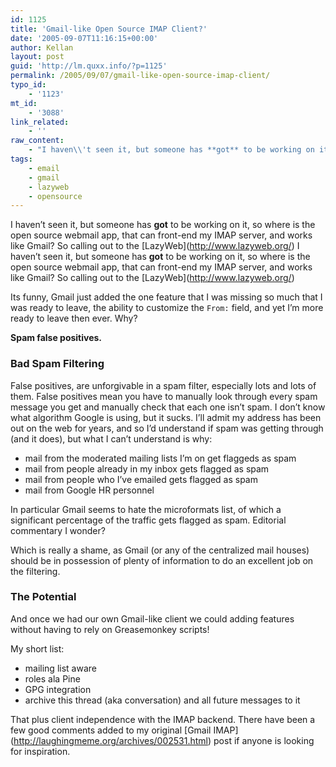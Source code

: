 ```yaml
---
id: 1125
title: 'Gmail-like Open Source IMAP Client?'
date: '2005-09-07T11:16:15+00:00'
author: Kellan
layout: post
guid: 'http://lm.quxx.info/?p=1125'
permalink: /2005/09/07/gmail-like-open-source-imap-client/
typo_id:
    - '1123'
mt_id:
    - '3088'
link_related:
    - ''
raw_content:
    - "I haven\\'t seen it, but someone has **got** to be working on it, so where is the open source webmail app, that can front-end my IMAP server, and works like Gmail?  So calling out to the [LazyWeb](http://www.lazyweb.org/)\nI haven\\'t seen it, but someone has **got** to be working on it, so where is the open source webmail app, that can front-end my IMAP server, and works like Gmail?  So calling out to the [LazyWeb](http://www.lazyweb.org/)\n\nIts funny, Gmail just added the one feature that I was missing so much that I was ready to leave, the ability to customize the `From:` field, and yet I\\'m more ready to leave then ever.   Why?  \n\n__Spam false positives.__\n\n### Bad Spam Filtering\n\nFalse positives, are unforgivable in a spam filter, especially lots and lots of them.  False positives mean you have to manually look through every spam message you get and manually check that each one isn\\'t spam.  I don\\'t know what algorithm Google is using, but it sucks.  I\\'ll admit my address has been out on the web for years, and so I\\'d understand if spam was getting through (and it does), but what I can\\'t understand is why:\n \n  * mail from the moderated mailing lists I\\'m on get flaggeds as spam\n  * mail from people already in my inbox gets flagged as spam\n  * mail from people who I\\'ve emailed gets flagged as spam\n  * mail from Google HR personnel\n\nIn particular Gmail seems to hate the microformats list, of which a significant percentage of the traffic gets flagged as spam.  Editorial commentary I wonder?\n\nWhich is really a shame, as Gmail (or any of the centralized mail houses) should be in possession of plenty of information to do an excellent job on the filtering.\n\n### The Potential\n\nAnd once we had our own Gmail-like client we could adding features without having to rely on Greasemonkey scripts!\n\nMy short list:\n \n  * mailing list aware\n  * roles ala Pine\n  * GPG integration\n  * archive this thread (aka conversation) and all future messages to it\n  \nThat plus client independence with the IMAP backend.  There have been a few good comments added to my original [Gmail IMAP](http://laughingmeme.org/archives/002531.html) post if anyone is looking for inspiration."
tags:
    - email
    - gmail
    - lazyweb
    - opensource
---
```


I haven’t seen it, but someone has **got** to be working on it, so where is the open source webmail app, that can front-end my IMAP server, and works like Gmail? So calling out to the \[LazyWeb\](http://www.lazyweb.org/) I haven’t seen it, but someone has **got** to be working on it, so where is the open source webmail app, that can front-end my IMAP server, and works like Gmail? So calling out to the \[LazyWeb\](http://www.lazyweb.org/)

Its funny, Gmail just added the one feature that I was missing so much that I was ready to leave, the ability to customize the `From:` field, and yet I’m more ready to leave then ever. Why?

**Spam false positives.**

### Bad Spam Filtering

False positives, are unforgivable in a spam filter, especially lots and lots of them. False positives mean you have to manually look through every spam message you get and manually check that each one isn’t spam. I don’t know what algorithm Google is using, but it sucks. I’ll admit my address has been out on the web for years, and so I’d understand if spam was getting through (and it does), but what I can’t understand is why:

- mail from the moderated mailing lists I’m on get flaggeds as spam
- mail from people already in my inbox gets flagged as spam
- mail from people who I’ve emailed gets flagged as spam
- mail from Google HR personnel

In particular Gmail seems to hate the microformats list, of which a significant percentage of the traffic gets flagged as spam. Editorial commentary I wonder?

Which is really a shame, as Gmail (or any of the centralized mail houses) should be in possession of plenty of information to do an excellent job on the filtering.

### The Potential

And once we had our own Gmail-like client we could adding features without having to rely on Greasemonkey scripts!

My short list:

- mailing list aware
- roles ala Pine
- GPG integration
- archive this thread (aka conversation) and all future messages to it

That plus client independence with the IMAP backend. There have been a few good comments added to my original \[Gmail IMAP\](http://laughingmeme.org/archives/002531.html) post if anyone is looking for inspiration.